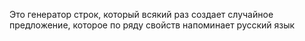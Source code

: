 Это генератор строк, который всякий раз создает случайное предложение, которое по ряду свойств напоминает русский язык